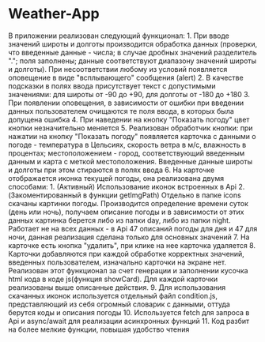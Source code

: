 # Weather-App

В приложении реализован следующий функционал:
    1. При вводе значений широты и долготы производится обработка данных (проверки, что введенные данные - числа; в случае дробных значений разделитель "."; поля заполнены; данные соответствуют диапазону значений широты и долготы). При несоответствии любому из условий появляется оповещение в виде "всплывающего" сообщения (alert)
    2. В качестве подсказки в полях ввода присутствует текст с допустимыми значениями: для широты от -90 до +90, для долготы от -180 до +180
    3. При появлении оповещения, в зависимости от ошибки при введении данных пользователем очищаются те поля ввода, в которых была допущена ошибка
    4. При наведении на кнопку "Показать погоду" цвет кнопки незначительно меняется
    5. Реализован обработчик кнопки: при нажатии на кнопку "Показать погоду" появляется карточка с данными о погоде - температура в Цельсиях, скорость ветра в м/с, влажность в процентах; местоположением - город, соответствующий введенным данным и карта с меткой местоположения. Введенные данные широты и долготы при этом стираются в полях ввода
    6. На карточке отображается иконка текущей погоды, она реализована двумя способами: 
                    1. (Активный) Использование иконок встроенных в Api
                    2. (Закоментированный в функции getImgPath) Отдельно в папке icons скачаны картинки погоды. Производится определение времени суток (день или ночь), получаем описание погоды и в зависимости от этих данных картинка берется либо из папки day, либо из папки night. Работает не на всех данных - в Api 47 описаний погоды для дня и 47 для ночи, данная реализация сделана только для основных значений
    7. На карточке есть кнопка "удалить", при клике на нее карточка удаляется
    8. Карточки добавляются при каждой обработке корректных значений, введенных пользователем, изначально карточки на экране нет. Реализован этот функционал за счет генерации и заполнении кусочка html кода в коде js(функция showCard). Для каждой карточки реализованы выше описанные действия. 
    9. Для использования скачанных иконок используется отдельный файл condition.js, представляющий из себя огромный словарик с данными, оттуда берутся коды и описания погоды
    10. Используется fetch для запроса в Api и async/await для реализации асинхронных функций
    11. Код разбит на более мелкие функции, повышая удобство чтения